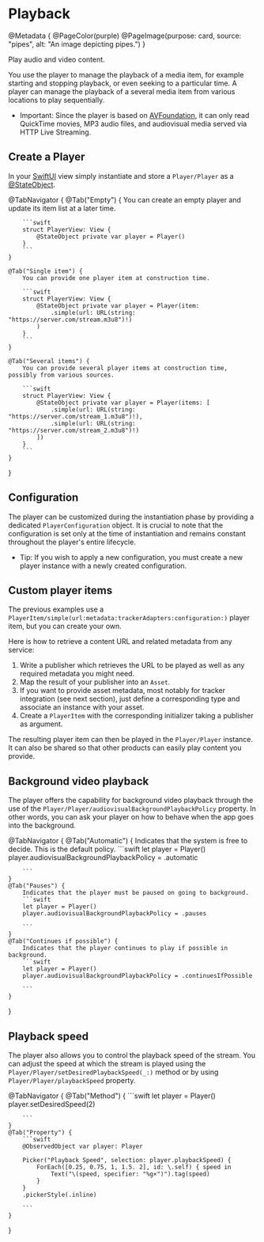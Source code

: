 # Playback

@Metadata {
    @PageColor(purple)
    @PageImage(purpose: card, source: "pipes", alt: "An image depicting pipes.")
}

Play audio and video content.

You use the player to manage the playback of a media item, for example starting and stopping playback, or even seeking to a particular time.
A player can manage the playback of a several media item from various locations to play sequentially.

- Important: Since the player is based on [AVFoundation](https://developer.apple.com/documentation/avfoundation), it can only read QuickTime movies, MP3 audio files, and audiovisual media served via HTTP Live Streaming.

## Create a Player

In your [SwiftUI](https://developer.apple.com/documentation/swiftui) view simply instantiate and store a ``Player/Player`` as a [@StateObject](https://developer.apple.com/documentation/swiftui/stateobject).

@TabNavigator {
    @Tab("Empty") {
        You can create an empty player and update its item list at a later time.

        ```swift
        struct PlayerView: View {
            @StateObject private var player = Player()
        }
        ```
    }

    @Tab("Single item") {
        You can provide one player item at construction time.

        ```swift
        struct PlayerView: View {
            @StateObject private var player = Player(item:
                .simple(url: URL(string: "https://server.com/stream.m3u8")!)
            )
        }
        ```
    }

    @Tab("Several items") {
        You can provide several player items at construction time, possibly from various sources.

        ```swift
        struct PlayerView: View {
            @StateObject private var player = Player(items: [
                .simple(url: URL(string: "https://server.com/stream_1.m3u8")!),
                .simple(url: URL(string: "https://server.com/stream_2.m3u8")!)
            ])
        }
        ```
    }
}

## Configuration

The player can be customized during the instantiation phase by providing a dedicated ``PlayerConfiguration`` object.
It is crucial to note that the configuration is set only at the time of instantiation and remains constant throughout the player's entire lifecycle.

- Tip: If you wish to apply a new configuration, you must create a new player instance with a newly created configuration.

## Custom player items

The previous examples use a ``PlayerItem/simple(url:metadata:trackerAdapters:configuration:)`` player item, but you can create your own.

Here is how to retrieve a content URL and related metadata from any service:

1. Write a publisher which retrieves the URL to be played as well as any required metadata you might need.
2. Map the result of your publisher into an ``Asset``.
3. If you want to provide asset metadata, most notably for tracker integration (see next section), just define a corresponding type and associate an instance with your asset.
4. Create a ``PlayerItem`` with the corresponding initializer taking a publisher as argument.

The resulting player item can then be played in the ``Player/Player`` instance. It can also be shared so that other products can easily play content you provide.

## Background video playback

The player offers the capability for background video playback through the use of the ``Player/Player/audiovisualBackgroundPlaybackPolicy`` property.
In other words, you can ask your player on how to behave when the app goes into the background.

@TabNavigator {
    @Tab("Automatic") {
        Indicates that the system is free to decide. This is the default policy.
        ```swift
        let player = Player()
        player.audiovisualBackgroundPlaybackPolicy = .automatic

        ```
    }
    @Tab("Pauses") {
        Indicates that the player must be paused on going to background.
        ```swift
        let player = Player()
        player.audiovisualBackgroundPlaybackPolicy = .pauses

        ```
    }
    @Tab("Continues if possible") {
        Indicates that the player continues to play if possible in background.
        ```swift
        let player = Player()
        player.audiovisualBackgroundPlaybackPolicy = .continuesIfPossible

        ```
    }
}

## Playback speed

The player also allows you to control the playback speed of the stream.
You can adjust the speed at which the stream is played using the ``Player/Player/setDesiredPlaybackSpeed(_:)`` method or by using ``Player/Player/playbackSpeed`` property.

@TabNavigator {
    @Tab("Method") {
        ```swift
        let player = Player()
        player.setDesiredSpeed(2)

        ```
    }
    @Tab("Property") {
        ```swift
        @ObservedObject var player: Player
        
        Picker("Playback Speed", selection: player.playbackSpeed) {
            ForEach([0.25, 0.75, 1, 1.5. 2], id: \.self) { speed in
                Text("\(speed, specifier: "%g×")").tag(speed)
            }
        }
        .pickerStyle(.inline)

        ```
    }
}
